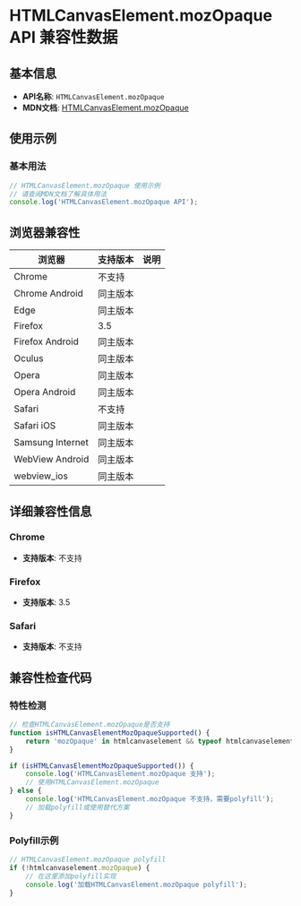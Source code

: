 # HTMLCanvasElement.mozOpaque API 兼容性数据

## 基本信息

- **API名称**: `HTMLCanvasElement.mozOpaque`
- **MDN文档**: [HTMLCanvasElement.mozOpaque](https://developer.mozilla.org/docs/Web/API/HTMLCanvasElement/mozOpaque)

## 使用示例

### 基本用法

```javascript
// HTMLCanvasElement.mozOpaque 使用示例
// 请查阅MDN文档了解具体用法
console.log('HTMLCanvasElement.mozOpaque API');
```

## 浏览器兼容性

| 浏览器 | 支持版本 | 说明 |
|--------|----------|------|
| Chrome | 不支持 |  |
| Chrome Android | 同主版本 |  |
| Edge | 同主版本 |  |
| Firefox | 3.5 |  |
| Firefox Android | 同主版本 |  |
| Oculus | 同主版本 |  |
| Opera | 同主版本 |  |
| Opera Android | 同主版本 |  |
| Safari | 不支持 |  |
| Safari iOS | 同主版本 |  |
| Samsung Internet | 同主版本 |  |
| WebView Android | 同主版本 |  |
| webview_ios | 同主版本 |  |

## 详细兼容性信息

### Chrome

- **支持版本**: 不支持

### Firefox

- **支持版本**: 3.5

### Safari

- **支持版本**: 不支持

## 兼容性检查代码

### 特性检测

```javascript
// 检查HTMLCanvasElement.mozOpaque是否支持
function isHTMLCanvasElementMozOpaqueSupported() {
    return 'mozOpaque' in htmlcanvaselement && typeof htmlcanvaselement.mozOpaque === 'function';
}

if (isHTMLCanvasElementMozOpaqueSupported()) {
    console.log('HTMLCanvasElement.mozOpaque 支持');
    // 使用HTMLCanvasElement.mozOpaque
} else {
    console.log('HTMLCanvasElement.mozOpaque 不支持，需要polyfill');
    // 加载polyfill或使用替代方案
}
```

### Polyfill示例

```javascript
// HTMLCanvasElement.mozOpaque polyfill
if (!htmlcanvaselement.mozOpaque) {
    // 在这里添加polyfill实现
    console.log('加载HTMLCanvasElement.mozOpaque polyfill');
}
```

